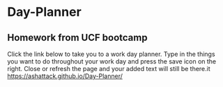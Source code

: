 # Day-Planner
## Homework from UCF bootcamp
Click the link below to take you to a work day planner. 
Type in the things you want to do throughout your work day and press the save icon on the right. Close or refresh the page and your added text will still be there.it  
https://ashattack.github.io/Day-Planner/

